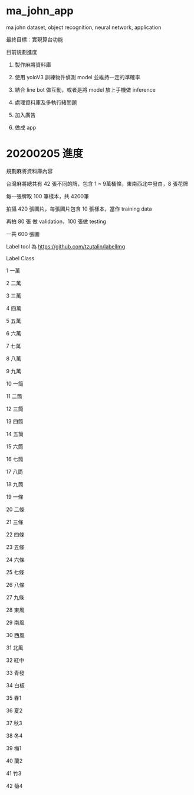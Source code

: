 # ma_john_app
ma john dataset, object recognition, neural network, application

最終目標︰實現算台功能

目前規劃進度

1. 製作麻將資料庫

2. 使用 yoloV3 訓練物件偵測 model 並維持一定的準確率

3. 結合 line bot 做互動，或者是將 model 放上手機做 inference

4. 處理資料庫及多執行緒問題

5. 加入廣告

6. 做成 app

# 20200205 進度

規劃麻將資料庫內容

台灣麻將總共有 42 張不同的牌，包含 1 ~ 9萬桶條，東南西北中發白，8 張花牌

每一張牌取 100 筆樣本，共 4200筆

拍攝 420 張圖片，每張圖片包含 10 張樣本，當作 training data

再拍 80 張 做 validation，100 張做 testing

一共 600 張圖

Label tool 為
https://github.com/tzutalin/labelImg

Label Class

1   一萬

2   二萬

3   三萬

4   四萬

5   五萬

6   六萬

7   七萬

8   八萬

9   九萬

10  一筒

11  二筒

12  三筒

13  四筒

14  五筒

15  六筒

16  七筒

17  八筒

18  九筒

19  一條

20  二條

21  三條

22  四條

23  五條

24  六條

25  七條

26  八條

27  九條

28  東風

29  南風

30  西風

31  北風

32  紅中

33  青發

34  白板

35  春1

36  夏2

37  秋3

38  冬4

39  梅1

40  蘭2

41  竹3

42  菊4
